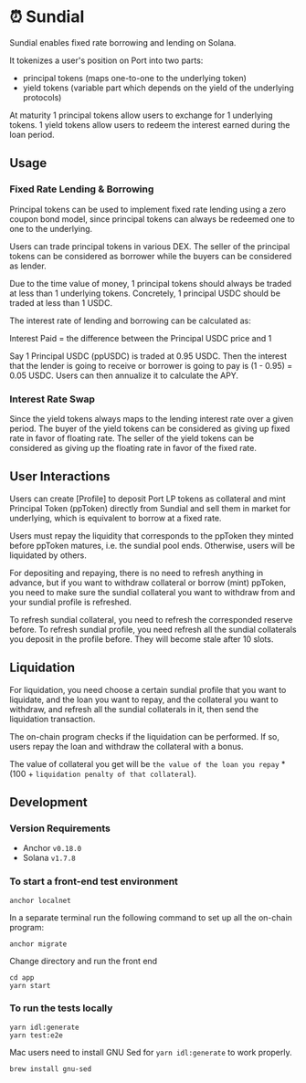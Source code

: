 # ⏰ Sundial

Sundial enables fixed rate borrowing and lending on Solana. 

It tokenizes a user's position on Port into two parts:
- principal tokens (maps one-to-one to the underlying token)
- yield tokens (variable part which depends on the yield of the underlying protocols)

At maturity 1 principal tokens allow users to exchange for 1 underlying tokens. 1 yield tokens allow users to redeem the interest earned during the loan period.

## Usage
### Fixed Rate Lending & Borrowing
Principal tokens can be used to implement fixed rate lending using a zero coupon bond model, since principal tokens can always be redeemed one to one to the underlying.

Users can trade principal tokens in various DEX. The seller of the principal tokens can be considered as borrower while the buyers can be considered as lender.

Due to the time value of money, 1 principal tokens should always be traded at less than 1 underlying tokens. Concretely, 1 principal USDC should be traded at less than 1 USDC.

The interest rate of lending and borrowing can be calculated as:

Interest Paid = the difference between the Principal USDC price and 1

Say 1 Principal USDC (ppUSDC) is traded at 0.95 USDC. Then the interest that the lender is going to receive or borrower is going to pay is (1 - 0.95) = 0.05 USDC. Users can then annualize it to calculate the APY.

### Interest Rate Swap
Since the yield tokens always maps to the lending interest rate over a given period. The buyer of the yield tokens can be considered as giving up fixed rate in favor of floating rate. The seller of the yield tokens can be considered as giving up the floating rate in favor of the fixed rate.

## User Interactions
Users can create [Profile] to deposit Port LP tokens as collateral and mint Principal Token (ppToken) directly from Sundial and sell them in market for underlying, which is equivalent to borrow at a fixed rate.

Users must repay the liquidity that corresponds to the ppToken they minted before ppToken matures, i.e. the sundial pool ends. Otherwise, users will be liquidated by others.

For depositing and repaying, there is no need to refresh anything in advance, but if you want to withdraw collateral or borrow (mint) ppToken, you need to make sure the sundial collateral
you want to withdraw from and your sundial profile is refreshed.

To refresh sundial collateral, you need to refresh the corresponded reserve before. To refresh sundial profile, you need refresh all the sundial collaterals you deposit in the profile before.
They will become stale after 10 slots.

## Liquidation
For liquidation, you need choose a certain sundial profile that you want to liquidate, and the loan you want to repay, and the collateral you want to withdraw,
and refresh all the sundial collaterals in it, then send the liquidation transaction.

The on-chain program checks if the liquidation can be performed. If so, users repay the loan and withdraw the collateral with a bonus.

The value of collateral you get will be `the value of the loan you repay` * (100 + `liquidation penalty of that collateral`).


## Development

### Version Requirements
- Anchor `v0.18.0`
- Solana `v1.7.8`

### To start a front-end test environment

```
anchor localnet
```

In a separate terminal run the following command to set up all the on-chain program:
```
anchor migrate
```

Change directory and run the front end
```
cd app
yarn start
```

### To run the tests locally
```
yarn idl:generate
yarn test:e2e
```

Mac users need to install GNU Sed for `yarn idl:generate` to work properly.
```
brew install gnu-sed
```
